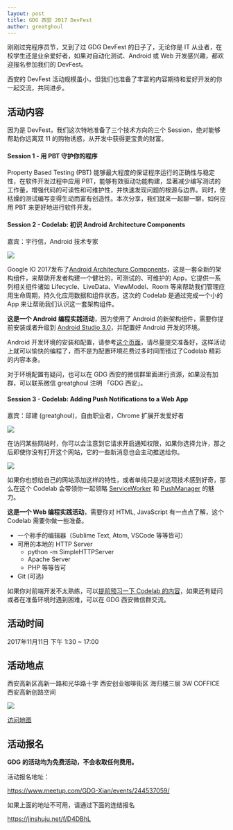 ```yaml
---
layout: post
title: GDG 西安 2017 DevFest
author: greatghoul
---
```


刚刚过完程序员节，又到了过 GDG DevFest 的日子了，无论你是 IT 从业者，在校学生还是业余爱好者，如果对自动化测试、Android 或 Web 开发感兴趣，都欢迎报名参加我们的 DevFest。

西安的 DevFest 活动规模虽小，但我们也准备了丰富的内容期待和爱好开发的你一起交流，共同进步。

## 活动内容

因为是 DevFest，我们这次特地准备了三个技术方向的三个 Session，绝对能够帮助你远离双 11 的购物诱惑，从开发中获得更宝贵的财富。

#### Session 1 - 用 PBT 守护你的程序

Property Based Testing (PBT) 能够最大程度的保证程序运行的正确性与稳定性，在软件开发过程中应用 PBT，能够有效驱动功能构建，显著减少编写测试的工作量，增强代码的可读性和可维护性，并快速发现问题的根源与边界。同时，使枯燥的测试编写变得生动而富有创造性。本次分享，我们就来一起聊一聊，如何应用 PBT 来更好地进行软件开发。

#### Session 2 - Codelab: 初识 Android Architecture Components

嘉宾：宇行信，Android 技术专家

![](https://ws1.sinaimg.cn/large/630b63b5ly1fkvmupth7fj20sx0bw75u.jpg)

Google IO 2017发布了[Android Architecture Components](https://developer.android.com/topic/libraries/architecture/index.html)，这是一套全新的架构组件，来帮助开发者构建一个健壮的，可测试的、可维护的 App，它提供一系列相关组件诸如 Lifecycle、LiveData、ViewModel、Room 等来帮助我们管理应用生命周期，持久化应用数据和组件状态，这次的 Codelab 是通过完成一个小的 App 来让帮助我们认识这一套架构组件。

**这是一个 Android 编程实践活动**，因为使用了 Android 的新架构组件，需要你提前安装或者升级到 [Android Studio 3.0](https://developer.android.com/studio/index.html)，并配置好 Android 开发的环境。

Android 开发环境的安装和配置，请参考[这个页面](http://www.androiddevtools.cn/)，请尽量提交准备好，这样活动上就可以愉快的编程了，而不是为配置环境花费过多时间而错过了Codelab 精彩的内容本身。

对于环境配置有疑问，也可以在 GDG 西安的微信群里面进行资源，如果没有加群，可以联系微信 greatghoul 注明 「GDG 西安」。

#### Session 3 - Codelab: Adding Push Notifications to a Web App

嘉宾：邱建 (greatghoul)，自由职业者，Chrome 扩展开发爱好者

![](https://ws1.sinaimg.cn/large/630b63b5ly1fkvmfi7x8bj20xn0aaacl.jpg)

在访问某些网站时，你可以会注意到它请求开启通知权限，如果你选择允许，那之后即使你没有打开这个网站，它的一些新消息也会主动推送给你。

![](https://ws1.sinaimg.cn/large/630b63b5ly1fkvmkstzqlj20au0323yi.jpg)

如果你也想给自己的网站添加这样的特性，或者单纯只是对这项技术感到好奇，那么在这个 Codelab 会带领你一起领略 [ServiceWorker](https://developers.google.com/web/fundamentals/primers/service-workers/) 和 [PushManager](https://developers.google.com/web/fundamentals/push-notifications/) 的魅力。

**这是一个 Web 编程实践活动**，需要你对 HTML, JavaScript 有一点点了解，这个 Codelab 需要你做一些准备。

- 一个称手的编辑器（Sublime Text, Atom, VSCode 等等皆可）
- 可用的本地的 HTTP Server
  - python -m SimpleHTTPServer
  - Apache Server
  - PHP 等等皆可
- Git (可选)

如果你对前端开发不太熟练，可以[提前预习一下 Codelab 的内容](https://codelabs.developers.google.com/codelabs/push-notifications/index.html)，如果还有疑问或者在准备环境时遇到困难，可以在 GDG 西安微信群交流。

## 活动时间

2017年11月11日 下午 1:30 ~ 17:00

## 活动地点

西安高新区高新一路和光华路十字 西安创业咖啡街区 海归楼三层 3W COFFICE 西安高新创路空间

![](https://ws1.sinaimg.cn/large/630b63b5ly1fkvna5unt1j20o80c1gqk.jpg)

[访问地图](http://f.amap.com/5j7cW_0A13FnF)

## 活动报名

**GDG 的活动均为免费活动，不会收取任何费用。**

活动报名地址：

<https://www.meetup.com/GDG-Xian/events/244537059/>

如果上面的地址不可用，请通过下面的连结报名

<https://jinshuju.net/f/D4DBhL>

